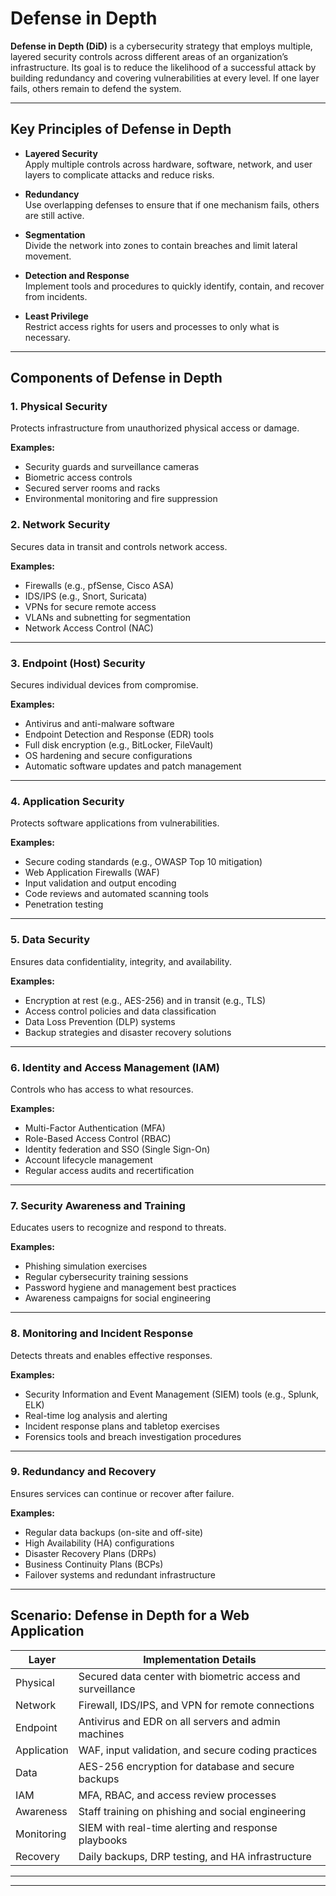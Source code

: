 # Defense in Depth

**Defense in Depth (DiD)** is a cybersecurity strategy that employs multiple, layered security controls across different areas of an organization’s infrastructure. Its goal is to reduce the likelihood of a successful attack by building redundancy and covering vulnerabilities at every level. If one layer fails, others remain to defend the system.

---

## Key Principles of Defense in Depth

- **Layered Security**  
  Apply multiple controls across hardware, software, network, and user layers to complicate attacks and reduce risks.

- **Redundancy**  
  Use overlapping defenses to ensure that if one mechanism fails, others are still active.

- **Segmentation**  
  Divide the network into zones to contain breaches and limit lateral movement.

- **Detection and Response**  
  Implement tools and procedures to quickly identify, contain, and recover from incidents.

- **Least Privilege**  
  Restrict access rights for users and processes to only what is necessary.

---

## Components of Defense in Depth

### 1. Physical Security
Protects infrastructure from unauthorized physical access or damage.

**Examples:**
- Security guards and surveillance cameras
- Biometric access controls
- Secured server rooms and racks
- Environmental monitoring and fire suppression
### 2. Network Security
Secures data in transit and controls network access.

**Examples:**
- Firewalls (e.g., pfSense, Cisco ASA)
- IDS/IPS (e.g., Snort, Suricata)
- VPNs for secure remote access
- VLANs and subnetting for segmentation
- Network Access Control (NAC)

---

### 3. Endpoint (Host) Security
Secures individual devices from compromise.

**Examples:**
- Antivirus and anti-malware software
- Endpoint Detection and Response (EDR) tools
- Full disk encryption (e.g., BitLocker, FileVault)
- OS hardening and secure configurations
- Automatic software updates and patch management

---

### 4. Application Security
Protects software applications from vulnerabilities.

**Examples:**
- Secure coding standards (e.g., OWASP Top 10 mitigation)
- Web Application Firewalls (WAF)
- Input validation and output encoding
- Code reviews and automated scanning tools
- Penetration testing

----
### 5. Data Security
Ensures data confidentiality, integrity, and availability.

**Examples:**
- Encryption at rest (e.g., AES-256) and in transit (e.g., TLS)
- Access control policies and data classification
- Data Loss Prevention (DLP) systems
- Backup strategies and disaster recovery solutions

---

### 6. Identity and Access Management (IAM)
Controls who has access to what resources.

**Examples:**
- Multi-Factor Authentication (MFA)
- Role-Based Access Control (RBAC)
- Identity federation and SSO (Single Sign-On)
- Account lifecycle management
- Regular access audits and recertification

---

### 7. Security Awareness and Training
Educates users to recognize and respond to threats.

**Examples:**
- Phishing simulation exercises
- Regular cybersecurity training sessions
- Password hygiene and management best practices
- Awareness campaigns for social engineering

---

### 8. Monitoring and Incident Response
Detects threats and enables effective responses.

**Examples:**
- Security Information and Event Management (SIEM) tools (e.g., Splunk, ELK)
- Real-time log analysis and alerting
- Incident response plans and tabletop exercises
- Forensics tools and breach investigation procedures

---
### 9. Redundancy and Recovery
Ensures services can continue or recover after failure.

**Examples:**
- Regular data backups (on-site and off-site)
- High Availability (HA) configurations
- Disaster Recovery Plans (DRPs)
- Business Continuity Plans (BCPs)
- Failover systems and redundant infrastructure

---

## Scenario: Defense in Depth for a Web Application

| Layer        | Implementation Details                                               |
|--------------|---------------------------------------------------------------------|
| Physical     | Secured data center with biometric access and surveillance          |
| Network      | Firewall, IDS/IPS, and VPN for remote connections                   |
| Endpoint     | Antivirus and EDR on all servers and admin machines                 |
| Application  | WAF, input validation, and secure coding practices                  |
| Data         | AES-256 encryption for database and secure backups                  |
| IAM          | MFA, RBAC, and access review processes                              |
| Awareness    | Staff training on phishing and social engineering                   |
| Monitoring   | SIEM with real-time alerting and response playbooks                 |
| Recovery     | Daily backups, DRP testing, and HA infrastructure                   |

---
---
